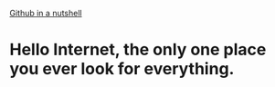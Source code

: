 <!-- Hello, nobody is avalible to take your call, Please leave a message after the tone -->
[Github in a nutshell](https://youtu.be/rdwJDMy6b-g?list=RDMMvU539uHqNGo)
# Hello Internet, the only one place you ever look for everything.
